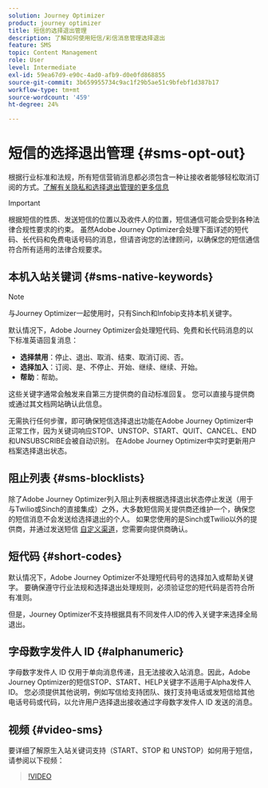 ```yaml
---
solution: Journey Optimizer
product: journey optimizer
title: 短信的选择退出管理
description: 了解如何使用短信/彩信消息管理选择退出
feature: SMS
topic: Content Management
role: User
level: Intermediate
exl-id: 59ea67d9-e90c-4ad0-afb9-d0e0fd868855
source-git-commit: 3b659955734c9ac1f29b5ae51c9bfebf1d387b17
workflow-type: tm+mt
source-wordcount: '459'
ht-degree: 24%

---
```


# 短信的选择退出管理 {#sms-opt-out}

根据行业标准和法规，所有短信营销消息都必须包含一种让接收者能够轻松取消订阅的方式。[了解有关隐私和选择退出管理的更多信息](../privacy/opt-out.md)

>[!IMPORTANT]
>
>根据短信的性质、发送短信的位置以及收件人的位置，短信通信可能会受到各种法律合规性要求的约束。 虽然Adobe Journey Optimizer会处理下面详述的短代码、长代码和免费电话号码的消息，但请咨询您的法律顾问，以确保您的短信通信符合所有适用的法律合规要求。
>

## 本机入站关键词 {#sms-native-keywords}

>[!NOTE]
>
> 与Journey Optimizer一起使用时，只有Sinch和Infobip支持本机关键字。

默认情况下，Adobe Journey Optimizer会处理短代码、免费和长代码消息的以下标准英语回复消息：

* **选择禁用**：停止、退出、取消、结束、取消订阅、否。
* **选择加入**：订阅、是、不停止、开始、继续、继续、开始。
* **帮助**：帮助。

这些关键字通常会触发来自第三方提供商的自动标准回复。 您可以直接与提供商或通过其文档网站确认此信息。

无需执行任何步骤，即可确保短信选择退出功能在Adobe Journey Optimizer中正常工作，因为关键词响应STOP、UNSTOP、START、QUIT、CANCEL、END和UNSUBSCRIBE会被自动识别。 在Adobe Journey Optimizer中实时更新用户档案选择退出状态。


## 阻止列表 {#sms-blocklists}

除了Adobe Journey Optimizer列入阻止列表根据选择退出状态停止发送（用于与Twilio或Sinch的直接集成）之外，大多数短信网关提供商还维护一个，确保您的短信消息不会发送给选择退出的个人。 如果您使用的是Sinch或Twilio以外的提供商，并通过发送短信 [自定义渠道](../building-journeys/using-custom-actions.md)，您需要向提供商确认。


## 短代码 {#short-codes}

默认情况下，Adobe Journey Optimizer不处理短代码号的选择加入或帮助关键字。 要确保遵守行业法规和选择退出处理规则，必须验证您的短代码是否符合所有准则。

但是，Journey Optimizer不支持根据具有不同发件人ID的传入关键字来选择全局退出。

## 字母数字发件人 ID {#alphanumeric}

字母数字发件人 ID 仅用于单向消息传递，且无法接收入站消息。因此，Adobe Journey Optimizer的短信STOP、START、HELP关键字不适用于Alpha发件人ID。 您必须提供其他说明，例如写信给支持团队、拨打支持电话或发短信给其他电话号码或代码，以允许用户选择退出接收通过字母数字发件人 ID 发送的消息。

## 视频 {#video-sms}

要详细了解原生入站关键词支持（START、STOP 和 UNSTOP）如何用于短信，请参阅以下视频：

>[!VIDEO](https://video.tv.adobe.com/v/344026?quality=12)
